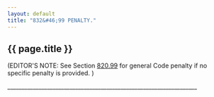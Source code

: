 ```yaml
---
layout: default 
title: "832&#46;99 PENALTY."
---
```


{{ page.title }}
----------------

(EDITOR'S NOTE: See Section [820.99](39b74b22.html) for general Code
penalty if no specific penalty is provided. )

\_\_\_\_\_\_\_\_\_\_\_\_\_\_\_\_\_\_\_\_\_\_\_\_\_\_\_\_\_\_\_\_\_\_\_\_\_\_\_\_\_\_\_\_\_\_\_\_\_\_\_\_\_\_\_\_\_\_\_\_\_\_\_\_\_\_\_
